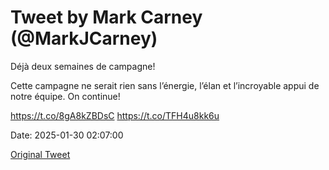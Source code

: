 # Tweet by Mark Carney (@MarkJCarney)

Déjà deux semaines de campagne!

Cette campagne ne serait rien sans l’énergie, l’élan et l’incroyable appui de notre équipe. On continue!

https://t.co/8gA8kZBDsC https://t.co/TFH4u8kk6u

Date: 2025-01-30 02:07:00

[Original Tweet](https://x.com/MarkJCarney/status/1884785353728426000)
